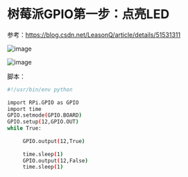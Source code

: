 # 树莓派GPIO第一步：点亮LED

参考：https://blog.csdn.net/LeasonQ/article/details/51531311

![image](https://user-images.githubusercontent.com/14041622/77849941-d908fc80-7201-11ea-81e1-e6e3d99b1749.png)

![image](https://user-images.githubusercontent.com/14041622/77849944-e0c8a100-7201-11ea-84b5-67f7f9b49819.png)


脚本：
```sh
#!/usr/bin/env python
 
import RPi.GPIO as GPIO
import time
GPIO.setmode(GPIO.BOARD)
GPIO.setup(12,GPIO.OUT)
while True:
 
     GPIO.output(12,True)
 
     time.sleep(1)
     GPIO.output(12,False)
     time.sleep(1)
```

